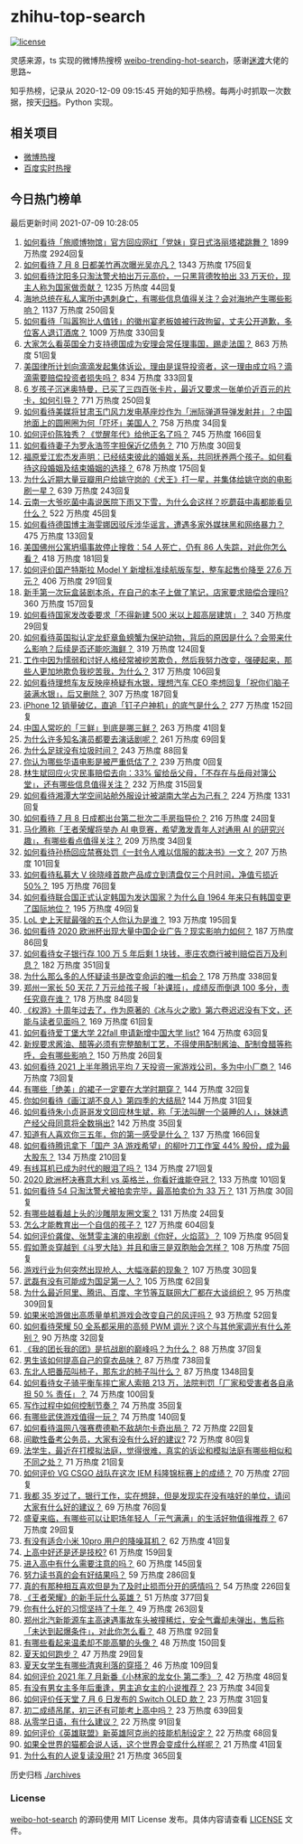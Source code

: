 # zhihu-top-search

[![license](https://img.shields.io/github/license/Arrackisarookie/zhihu-top-search)](https://github.com/Arrackisarookie/zhihu-top-search/blob/master/LICENSE)

灵感来源，ts 实现的微博热搜榜 [weibo-trending-hot-search](https://github.com/justjavac/weibo-trending-hot-search)，感谢[迷渡](https://github.com/justjavac)大佬的思路~

知乎热榜，记录从 2020-12-09 09:15:45 开始的知乎热榜。每两小时抓取一次数据，按天[归档](./archives)。Python 实现。

## 相关项目
+ [微博热搜](https://github.com/Arrackisarookie/weibo-hot-search)
+ [百度实时热搜](https://github.com/Arrackisarookie/baidu-hot-search)

## 今日热门榜单

<!-- Rank Begin -->

最后更新时间 2021-07-09 10:28:05

1. [如何看待「旅顺博物馆」官方回应网红「党妹」穿日式洛丽塔裙跳舞？](https://www.zhihu.com/question/470365349) 1899 万热度 2924回复
1. [如何看待 7 月 8 日都美竹再次曝光吴亦凡？](https://www.zhihu.com/question/470964638) 1343 万热度 175回复
1. [如何看待沈阳多只淘汰警犬拍出万元高价，一只黑背德牧拍出 33 万天价，现主人称为国家做贡献？](https://www.zhihu.com/question/470744876) 1235 万热度 44回复
1. [海地总统在私人寓所中遇刺身亡，有哪些信息值得关注？会对海地产生哪些影响？](https://www.zhihu.com/question/470711943) 1137 万热度 250回复
1. [如何看待「叫嚣狗比人值钱」的徽州宴老板娘被行政拘留，丈夫公开道歉，多位客人退订酒席？](https://www.zhihu.com/question/470671135) 1009 万热度 330回复
1. [大家怎么看英国全力支持德国成为安理会常任理事国，踢走法国？](https://www.zhihu.com/question/469971208) 863 万热度 51回复
1. [美国律所计划向滴滴发起集体诉讼，理由是误导投资者，这一理由成立吗？滴滴需要赔偿投资者损失吗？](https://www.zhihu.com/question/470474222) 834 万热度 333回复
1. [6 岁孩子沉迷奥特曼，已买了三四百张卡片，最近又要求一张单价近百元的片卡，如何引导？](https://www.zhihu.com/question/470324621) 771 万热度 250回复
1. [如何看待美媒将甘肃玉门风力发电基座炒作为「洲际弹道导弹发射井」？中国地面上的圆圈圈为何「吓坏」美国人？](https://www.zhihu.com/question/470699616) 758 万热度 34回复
1. [如何评价陈独秀？《觉醒年代》给他正名了吗？](https://www.zhihu.com/question/464396867) 745 万热度 166回复
1. [如何看待妻子为罗永浩签字担保近亿债务？](https://www.zhihu.com/question/470416301) 710 万热度 30回复
1. [福原爱江宏杰发声明：已经结束彼此的婚姻关系，共同抚养两个孩子。如何看待这段婚姻及结束婚姻的选择？](https://www.zhihu.com/question/470949555) 678 万热度 175回复
1. [为什么近期大量豆瓣用户给姚守岗的《犬王》打一星，并集体给姚守岗的电影刷一星？](https://www.zhihu.com/question/470166955) 639 万热度 243回复
1. [云南一大爷吃菌中毒说医院下雨又下雪，为什么会这样？吃蘑菇中毒都能看见什么？](https://www.zhihu.com/question/468729753) 522 万热度 45回复
1. [如何看待德国博主海雯娜因驳斥涉华谣言，遭遇多家外媒抹黑和网络暴力？](https://www.zhihu.com/question/470651162) 475 万热度 133回复
1. [美国佛州公寓坍塌事故停止搜救：54 人死亡，仍有 86 人失踪，对此你怎么看？](https://www.zhihu.com/question/470820913) 418 万热度 181回复
1. [如何评价国产特斯拉 Model Y 新增标准续航版车型，整车起售价降至 27.6 万元？](https://www.zhihu.com/question/470843237) 406 万热度 291回复
1. [新手第一次玩盒装剧本杀，在自己的本子上做了笔记，店家要求赔偿合理吗?](https://www.zhihu.com/question/470003546) 360 万热度 157回复
1. [如何看待国家发改委要求「不得新建 500 米以上超高层建筑」？](https://www.zhihu.com/question/470500743) 340 万热度 29回复
1. [如何看待英国拟认定龙虾章鱼螃蟹为保护动物，背后的原因是什么？会带来什么影响？后续是否还能吃海鲜？](https://www.zhihu.com/question/470831254) 319 万热度 124回复
1. [工作中因为懦弱和讨好人格经常被挖苦欺负，然后我努力改变，强硬起来，那些人更加地欺负我挖苦我，为什么？](https://www.zhihu.com/question/465601275) 317 万热度 106回复
1. [如何看待理想车友反映座椅疑有水银，理想汽车 CEO 李想回复「祝你们脑子装满水银」，后又删除？](https://www.zhihu.com/question/470245809) 307 万热度 187回复
1. [iPhone 12 销量破亿，直追「钉子户神机」的底气是什么？](https://www.zhihu.com/question/469976462) 277 万热度 152回复
1. [中国人常吃的「三鲜」到底是哪三鲜？](https://www.zhihu.com/question/22874325) 263 万热度 41回复
1. [为什么许多知名演员都要去演话剧呢？](https://www.zhihu.com/question/306573807) 261 万热度 69回复
1. [为什么足球没有垃圾时间？](https://www.zhihu.com/question/469925636) 243 万热度 88回复
1. [你认为哪些华语电影是被严重低估了？](https://www.zhihu.com/roundtable/summerseries) 239 万热度 0回复
1. [林生斌回应火灾民事赔偿去向：33% 留给岳父母，「不存在与岳母对簿公堂」，还有哪些信息值得关注？](https://www.zhihu.com/question/470947046) 232 万热度 315回复
1. [如何看待湘潭大学空间站舱外服设计被湖南大学占为己有？](https://www.zhihu.com/question/470753814) 224 万热度 1331回复
1. [如何看待 7 月 8 日成都出台第二批次二手房指导价？](https://www.zhihu.com/question/470893877) 216 万热度 24回复
1. [马化腾称「王者荣耀将举办 AI 电竞赛，希望激发青年人对通用 AI 的研究兴趣」，有哪些看点值得关注？](https://www.zhihu.com/question/470876217) 209 万热度 34回复
1. [如何看待孙杨回应禁赛处罚《一封令人难以信服的裁决书》一文？](https://www.zhihu.com/question/470784413) 207 万热度 101回复
1. [如何看待私募大 V 徐晓峰首款产品成立到清盘仅三个月时间，净值亏损近 50%？](https://www.zhihu.com/question/470665476) 195 万热度 76回复
1. [如何看待联合国正式认定韩国为发达国家？为什么自 1964 年来只有韩国变更了国际地位？](https://www.zhihu.com/question/470577824) 195 万热度 49回复
1. [LoL 史上天赋最强的五个人你认为是谁？](https://www.zhihu.com/question/468616877) 193 万热度 195回复
1. [如何看待 2020 欧洲杯出现大量中国企业广告？现实影响力如何？](https://www.zhihu.com/question/470706106) 187 万热度 86回复
1. [如何看待女子银行存 100 万 5 年后剩 1 块钱，枣庄农商行被判赔偿百万及利息？](https://www.zhihu.com/question/470516692) 182 万热度 351回复
1. [为什么那么多的人怀疑读书是改变命运的唯一机会？](https://www.zhihu.com/question/464248567) 178 万热度 338回复
1. [郑州一家长 50 天花 7 万元给孩子报「补课班」，成绩反而倒退 100 多分，责任究竟在谁？](https://www.zhihu.com/question/470924203) 178 万热度 84回复
1. [《权游》十周年过去了，作为原著的《冰与火之歌》第六卷迟迟没有下文，还能与读者见面吗？](https://www.zhihu.com/question/460647766) 169 万热度 61回复
1. [如何看待爱丁堡大学 22fall 申请新增中国大学 list?](https://www.zhihu.com/question/470776808) 164 万热度 63回复
1. [新规要求酱油、醋等必须有完整酿制工艺，不得使用配制酱油、配制食醋等称呼，会有哪些影响？](https://www.zhihu.com/question/469064611) 150 万热度 26回复
1. [如何看待 2021 上半年腾讯平均 7 天投资一家游戏公司，多为中小厂商？](https://www.zhihu.com/question/470225729) 146 万热度 73回复
1. [有哪些「绝美」的裙子一定要在大学时期穿？](https://www.zhihu.com/question/467045821) 144 万热度 32回复
1. [你如何看待《画江湖不良人》第四季的大结局?](https://www.zhihu.com/question/470866019) 144 万热度 31回复
1. [如何看待朱小贞哥哥发文回应林生斌，称「无法叫醒一个装睡的人」，妹妹遗产经父母同意将全数捐出?](https://www.zhihu.com/question/470995271) 142 万热度 35回复
1. [知道有人喜欢你三五年，你的第一感受是什么？](https://www.zhihu.com/question/470307831) 137 万热度 166回复
1. [如何看待腾讯拿下「国产 3A 游戏希望」的柳叶刀工作室 44% 股份，成为最大股东？](https://www.zhihu.com/question/470251383) 134 万热度 210回复
1. [有线耳机已成为时代的眼泪了吗？](https://www.zhihu.com/question/469440223) 134 万热度 271回复
1. [2020 欧洲杯决赛意大利 vs 英格兰，你看好谁能夺冠？](https://www.zhihu.com/question/470795363) 133 万热度 101回复
1. [如何看待 54 只淘汰警犬被拍卖完毕，最高拍卖价为 33 万？](https://www.zhihu.com/question/470711293) 131 万热度 30回复
1. [有哪些越看越上头的沙雕朋友圈文案？](https://www.zhihu.com/question/470436466) 131 万热度 24回复
1. [怎么才能教育出一个自信的孩子？](https://www.zhihu.com/question/436119718) 127 万热度 604回复
1. [如何评价龚俊、张慧雯主演的电视剧《你好，火焰蓝》？](https://www.zhihu.com/question/470093053) 109 万热度 95回复
1. [假如萧炎穿越到《斗罗大陆》并且和唐三是双胞胎会怎样？](https://www.zhihu.com/question/462157366) 108 万热度 75回复
1. [游戏行业为何突然出现抢人、大幅涨薪的现象？](https://www.zhihu.com/question/468141499) 107 万热度 30回复
1. [武磊有没有可能成为国足第一人？](https://www.zhihu.com/question/468428816) 105 万热度 62回复
1. [为什么最近阿里、腾讯、百度、字节等互联网大厂都在大谈组织？](https://www.zhihu.com/question/470739484) 95 万热度 309回复
1. [如果米哈游做出高质量单机游戏会改变自己的风评吗？](https://www.zhihu.com/question/470139464) 93 万热度 52回复
1. [如何看待荣耀 50 全系都采用的高频 PWM 调光？这个与其他家调光有什么差别？](https://www.zhihu.com/question/470901303) 90 万热度 32回复
1. [《我的团长我的团》是抗战剧的巅峰吗？为什么？](https://www.zhihu.com/question/469818261) 88 万热度 37回复
1. [男生该如何提高自己的穿衣品味？](https://www.zhihu.com/question/316772639) 87 万热度 738回复
1. [东北人把番茄叫柿子，那东北的柿子叫什么？](https://www.zhihu.com/question/459057274) 87 万热度 1348回复
1. [如何看待女子骑平衡车摔亡家人索赔 213 万，法院判罚「厂家和受害者各自承担 50 % 责任」？](https://www.zhihu.com/question/470594828) 74 万热度 100回复
1. [写作过程中如何控制节奏？](https://www.zhihu.com/question/22576459) 74 万热度 35回复
1. [有哪些武侠游戏值得一玩？](https://www.zhihu.com/question/33335885) 74 万热度 140回复
1. [如何看待温网八强赛费德勒不敌胡尔卡奇出局？](https://www.zhihu.com/question/470785647) 72 万热度 22回复
1. [间歇性备考公务员，大家有没有什么好的建议?](https://www.zhihu.com/question/469998559) 72 万热度 80回复
1. [法学生，最近在打模拟法庭，觉得很难，真实的诉讼和模拟法庭有哪些相似和不同之处？](https://www.zhihu.com/question/460885189) 71 万热度 21回复
1. [如何评价 VG CSGO 战队在这次 IEM 科隆锦标赛上的成绩？](https://www.zhihu.com/question/470734770) 70 万热度 27回复
1. [我都 35 岁过了，银行工作，实在想辞，但是发现实在没有啥好的单位，请问大家有什么好的建议？](https://www.zhihu.com/question/463128218) 69 万热度 76回复
1. [盛夏来临，有哪些可以让职场年轻人「元气满满」的生活好物值得推荐？](https://www.zhihu.com/question/470911340) 67 万热度 29回复
1. [有没有适合小米 10pro 用户的降噪耳机？](https://www.zhihu.com/question/461323088) 62 万热度 41回复
1. [上高中好还是还是技校?](https://www.zhihu.com/question/470216105) 61 万热度 159回复
1. [进入高中有什么需要注意的吗？](https://www.zhihu.com/question/470215566) 60 万热度 145回复
1. [努力读书真的会有好结果吗？](https://www.zhihu.com/question/464438743) 59 万热度 286回复
1. [真的有那种相互喜欢但是为了及时止损而分开的感情吗？](https://www.zhihu.com/question/423434356) 54 万热度 226回复
1. [《王者荣耀》的新手玩什么英雄？](https://www.zhihu.com/question/465554551) 51 万热度 377回复
1. [你有什么好的习惯坚持了十年？](https://www.zhihu.com/question/453783511) 49 万热度 263回复
1. [郑州北汽新能源车主高速遇事故车头被撞稀烂，安全气囊却未弹出，售后称「未达到起爆条件」，对此你怎么看？](https://www.zhihu.com/question/470624036) 48 万热度 92回复
1. [有哪些看起来温柔却不能高攀的头像？](https://www.zhihu.com/question/437369852) 48 万热度 150回复
1. [夏天如何跑步？](https://www.zhihu.com/question/324852600) 47 万热度 29回复
1. [夏天女学生有哪些清爽利落的穿搭？](https://www.zhihu.com/question/395417374) 46 万热度 109回复
1. [如何评价 2021 年 7 月新番《小林家的龙女仆 第二季》？](https://www.zhihu.com/question/467201749) 42 万热度 48回复
1. [有没有男女主多年后重逢，男主追女主的小说推荐？](https://www.zhihu.com/question/436983628) 23 万热度 34回复
1. [如何评价任天堂 7 月 6 日发布的 Switch OLED 款？](https://www.zhihu.com/question/470516344) 23 万热度 31回复
1. [初二成绩吊尾，初三还有可能考上高中吗？](https://www.zhihu.com/question/468628888) 23 万热度 639回复
1. [从零学日语，有什么建议？](https://www.zhihu.com/question/368169398) 22 万热度 91回复
1. [如何评价《英雄联盟》新英雄阿克尚的技能机制设定？](https://www.zhihu.com/question/470767561) 22 万热度 68回复
1. [如果全世界的猫都会说人话，这个世界会变成什么样呢？](https://www.zhihu.com/question/470405386) 21 万热度 41回复
1. [为什么有的人说复读没用?](https://www.zhihu.com/question/467114805) 21 万热度 365回复
<!-- Rank End -->

历史归档 [./archives](./archives)

### License

[weibo-hot-search](https://github.com/Arrackisarookie/zhihu-top-search) 的源码使用 MIT License 发布。具体内容请查看 [LICENSE](./LICENSE) 文件。
